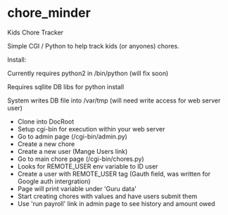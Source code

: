 # chore_minder
Kids Chore Tracker

Simple CGI / Python to help track kids (or anyones) chores.

Install:

Currently requires python2 in /bin/python (will fix soon)

Requires sqllite DB libs for python install

System writes DB file into /var/tmp (will need write access for web server user)

* Clone into DocRoot
* Setup cgi-bin for execution within your web server
* Go to admin page (/cgi-bin/admin.py)
* Create a new chore
* Create a new user (Mange Users link)
* Go to main chore page (/cgi-bin/chores.py)
* Looks for REMOTE_USER env variable to ID user
* Create a user with REMOTE_USER tag (Gauth field, was written for Google auth intergration)
* Page will print variable under 'Guru data'
* Start creating chores with values and have users submit them
* Use 'run payroll' link in admin page to see history and amount owed
